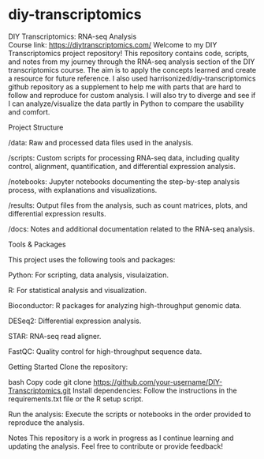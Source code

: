 # diy-transcriptomics
DIY Transcriptomics: RNA-seq Analysis  
Course link: https://diytranscriptomics.com/
Welcome to my DIY Transcriptomics project repository! This repository contains code, scripts, and notes from my journey through the RNA-seq analysis section of the DIY transcriptomics course. The aim is to apply the concepts learned and create a resource for future reference. I also used harrisonized/diy-transcriptomics github repository as a supplement to help me with parts that are hard to follow and reproduce for custom analysis. 
I will also try to diverge and see if I can analyze/visualize the data partly in Python to compare the usability and comfort. 


Project Structure

/data: Raw and processed data files used in the analysis.

/scripts: Custom scripts for processing RNA-seq data, including quality control, alignment, quantification, and differential expression analysis.

/notebooks: Jupyter notebooks documenting the step-by-step analysis process, with explanations and visualizations.

/results: Output files from the analysis, such as count matrices, plots, and differential expression results.

/docs: Notes and additional documentation related to the RNA-seq analysis.

Tools & Packages

This project uses the following tools and packages:

Python: For scripting, data analysis, visulaization.

R: For statistical analysis and visualization.

Bioconductor: R packages for analyzing high-throughput genomic data.

DESeq2: Differential expression analysis.

STAR: RNA-seq read aligner.

FastQC: Quality control for high-throughput sequence data.

Getting Started
Clone the repository:

bash
Copy code
git clone https://github.com/your-username/DIY-Transcriptomics.git
Install dependencies:
Follow the instructions in the requirements.txt file or the R setup script.

Run the analysis:
Execute the scripts or notebooks in the order provided to reproduce the analysis.

Notes
This repository is a work in progress as I continue learning and updating the analysis.
Feel free to contribute or provide feedback!

